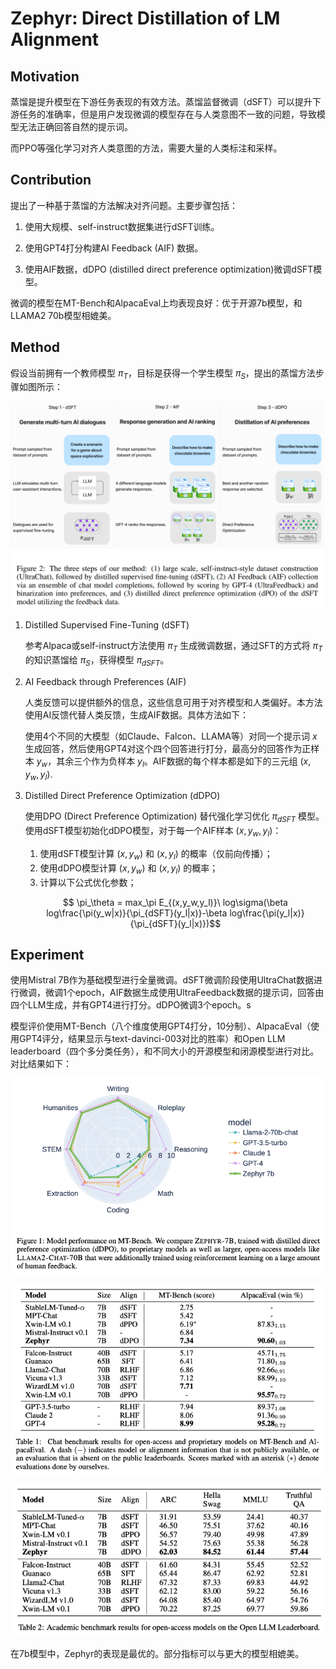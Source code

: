 # Zephyr: Direct Distillation of LM Alignment

## Motivation

蒸馏是提升模型在下游任务表现的有效方法。蒸馏监督微调（dSFT）可以提升下游任务的准确率，但是用户发现微调的模型存在与人类意图不一致的问题，导致模型无法正确回答自然的提示词。

而PPO等强化学习对齐人类意图的方法，需要大量的人类标注和采样。

## Contribution

提出了一种基于蒸馏的方法解决对齐问题。主要步骤包括：

1. 使用大规模、self-instruct数据集进行dSFT训练。

2. 使用GPT4打分构建AI Feedback (AIF) 数据。

3. 使用AIF数据，dDPO (distilled direct preference optimization)微调dSFT模型。

微调的模型在MT-Bench和AlpacaEval上均表现良好：优于开源7b模型，和LLAMA2 70b模型相媲美。

## Method

假设当前拥有一个教师模型 $\pi_T$，目标是获得一个学生模型 $\pi_S$，提出的蒸馏方法步骤如图所示：

![steps](./assets/zephyr_steps.png)

1. Distilled Supervised Fine-Tuning (dSFT)

   参考Alpaca或self-instruct方法使用 $\pi_T$ 生成微调数据，通过SFT的方式将 $\pi_T$ 的知识蒸馏给 $\pi_S$，获得模型 $\pi_{dSFT}$。

2. AI Feedback through Preferences (AIF)

   人类反馈可以提供额外的信息，这些信息可用于对齐模型和人类偏好。本方法使用AI反馈代替人类反馈，生成AIF数据。具体方法如下：

   使用4个不同的大模型（如Claude、Falcon、LLAMA等）对同一个提示词 $x$ 生成回答，然后使用GPT4对这个四个回答进行打分，最高分的回答作为正样本 $y_w$，其余三个作为负样本 $y_l$。AIF数据的每个样本都是如下的三元组 $(x, y_w, y_l)$.

3. Distilled Direct Preference Optimization (dDPO)

   使用DPO (Direct Preference Optimization) 替代强化学习优化 $\pi_{dSFT}$ 模型。使用dSFT模型初始化dDPO模型，对于每一个AIF样本 $(x, y_w, y_l)$：

   1. 使用dSFT模型计算 $(x, y_w)$ 和 $(x, y_l)$ 的概率（仅前向传播）；
   2. 使用dDPO模型计算 $(x, y_w)$ 和 $(x, y_l)$ 的概率；
   3. 计算以下公式优化参数；

   $$ \pi_\theta = max_\pi E_{(x,y_w,y_l)}\ log\sigma(\beta log\frac{\pi(y_w|x)}{\pi_{dSFT}(y_l|x)}-\beta log\frac{\pi(y_l|x)}{\pi_{dSFT}(y_l|x)})$$

## Experiment

使用Mistral 7B作为基础模型进行全量微调。dSFT微调阶段使用UltraChat数据进行微调，微调1个epoch，AIF数据生成使用UltraFeedback数据的提示词，回答由四个LLM生成，并有GPT4进行打分。dDPO微调3个epoch。s

模型评价使用MT-Bench（八个维度使用GPT4打分，10分制）、AlpacaEval（使用GPT4评分，结果显示与text-davinci-003对比的胜率）和Open LLM leaderboard（四个多分类任务），和不同大小的开源模型和闭源模型进行对比。对比结果如下：

![mtbench](./assets/zephyr_mtbench.png)

![results](./assets/zephyr_results.png)

![openllmleaderboard](./assets/zephyr_openllmleaderboard.png)
   
在7b模型中，Zephyr的表现是最优的。部分指标可以与更大的模型相媲美。
